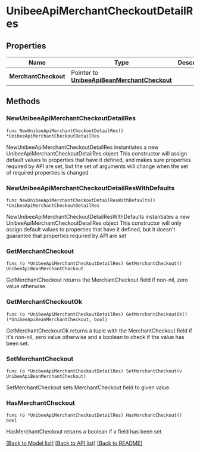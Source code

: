 # UnibeeApiMerchantCheckoutDetailRes

## Properties

Name | Type | Description | Notes
------------ | ------------- | ------------- | -------------
**MerchantCheckout** | Pointer to [**UnibeeApiBeanMerchantCheckout**](UnibeeApiBeanMerchantCheckout.md) |  | [optional] 

## Methods

### NewUnibeeApiMerchantCheckoutDetailRes

`func NewUnibeeApiMerchantCheckoutDetailRes() *UnibeeApiMerchantCheckoutDetailRes`

NewUnibeeApiMerchantCheckoutDetailRes instantiates a new UnibeeApiMerchantCheckoutDetailRes object
This constructor will assign default values to properties that have it defined,
and makes sure properties required by API are set, but the set of arguments
will change when the set of required properties is changed

### NewUnibeeApiMerchantCheckoutDetailResWithDefaults

`func NewUnibeeApiMerchantCheckoutDetailResWithDefaults() *UnibeeApiMerchantCheckoutDetailRes`

NewUnibeeApiMerchantCheckoutDetailResWithDefaults instantiates a new UnibeeApiMerchantCheckoutDetailRes object
This constructor will only assign default values to properties that have it defined,
but it doesn't guarantee that properties required by API are set

### GetMerchantCheckout

`func (o *UnibeeApiMerchantCheckoutDetailRes) GetMerchantCheckout() UnibeeApiBeanMerchantCheckout`

GetMerchantCheckout returns the MerchantCheckout field if non-nil, zero value otherwise.

### GetMerchantCheckoutOk

`func (o *UnibeeApiMerchantCheckoutDetailRes) GetMerchantCheckoutOk() (*UnibeeApiBeanMerchantCheckout, bool)`

GetMerchantCheckoutOk returns a tuple with the MerchantCheckout field if it's non-nil, zero value otherwise
and a boolean to check if the value has been set.

### SetMerchantCheckout

`func (o *UnibeeApiMerchantCheckoutDetailRes) SetMerchantCheckout(v UnibeeApiBeanMerchantCheckout)`

SetMerchantCheckout sets MerchantCheckout field to given value.

### HasMerchantCheckout

`func (o *UnibeeApiMerchantCheckoutDetailRes) HasMerchantCheckout() bool`

HasMerchantCheckout returns a boolean if a field has been set.


[[Back to Model list]](../README.md#documentation-for-models) [[Back to API list]](../README.md#documentation-for-api-endpoints) [[Back to README]](../README.md)


